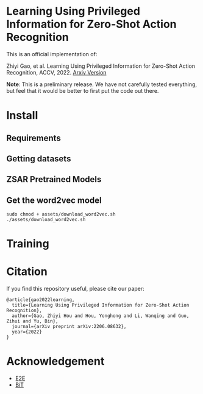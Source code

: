 # Learning Using Privileged Information for Zero-Shot Action Recognition
This is an official implementation of:

Zhiyi Gao, et al. Learning Using Privileged Information for Zero-Shot Action Recognition, ACCV, 2022. [Arxiv Version](https://arxiv.org/abs/2206.08632)

**Note**: This is a preliminary release. We have not carefully tested everything, but feel that it would be better to first put the code out there.
# Install
## Requirements

## Getting datasets

## ZSAR Pretrained Models

## Get the word2vec model

```
sudo chmod + assets/download_word2vec.sh
./assets/download_word2vec.sh
```
# Training


# Citation
If you find this repository useful, please cite our paper:

```
@article{gao2022learning,
  title={Learning Using Privileged Information for Zero-Shot Action Recognition},
  author={Gao, Zhiyi Hou and Hou, Yonghong and Li, Wanqing and Guo, Zihui and Yu, Bin},
  journal={arXiv preprint arXiv:2206.08632},
  year={2022}
}
```
# Acknowledgement
- [E2E](https://github.com/bbrattoli/ZeroShotVideoClassification)
- [BiT](https://github.com/google-research/big_transfer)
